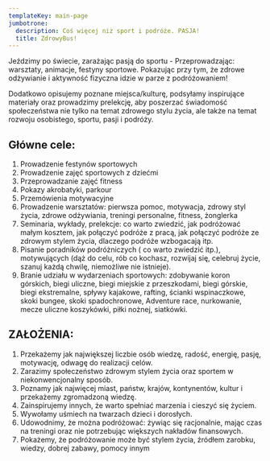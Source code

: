 ```yaml
---
templateKey: main-page
jumbotrone:
  description: Coś więcej niż sport i podróże. PASJA!
  title: ZdrowyBus!
---
```

Jeździmy po świecie, zarażając pasją do sportu - Przeprowadzając: warsztaty,
animacje, festyny sportowe. Pokazując przy tym, że zdrowe odżywianie i
aktywność fizyczna idzie w parze z  podróżowaniem!

Dodatkowo opisujemy poznane miejsca/kulturę, podsyłamy inspirujące materiały
oraz prowadzimy prelekcję, aby poszerzać świadomość społeczeństwa nie tylko
na temat zdrowego stylu życia, ale także na temat rozwoju osobistego,
sportu, pasji i podróży. 

## Główne cele:

1. Prowadzenie festynów sportowych 
2. Prowadzenie zajęć sportowych z dziećmi 
3. Przeprowadzanie zajęć fitness 
4. Pokazy akrobatyki, parkour 
5. Przemówienia motywacyjne 
6. Prowadzenie warsztatów: pierwsza pomoc, motywacja, zdrowy styl życia, zdrowe odżywiania, treningi personalne, fitness, żonglerka
7. Seminaria, wykłady, prelekcje: co warto zwiedzić, jak podróżować małym kosztem, jak połączyć podróże z pracą, jak połączyć podróże ze zdrowym stylem życia, dlaczego podróże wzbogacają itp. 
8. Pisanie poradników podróżniczych ( co warto zwiedzić itp.), motywujących (dąż do celu, rób co kochasz, rozwijaj się, celebruj życie, szanuj każdą chwilę, niemożliwe nie istnieje).
9. Branie udziału w wydarzeniach sportowych: zdobywanie koron górskich, biegi uliczne, biegi miejskie z przeszkodami, biegi górskie, biegi ekstremalne, spływy kajakowe, rafting, ścianki wspinaczkowe, skoki bungee, skoki spadochronowe, Adventure race, nurkowanie, mecze uliczne koszykówki, piłki nożnej, siatkówki.

## ZAŁOŻENIA:

1. Przekażemy jak największej liczbie osób wiedzę, radość, energię, pasję, motywację, odwagę do realizacji celów. 
2. Zarazimy społeczeństwo zdrowym stylem życia oraz sportem w niekonwencjonalny sposób. 
3. Poznamy jak najwięcej miast, państw, krajów, kontynentów, kultur i przekażemy zgromadzoną wiedzę. 
4. Zainspirujemy innych, że warto spełniać marzenia i cieszyć się życiem. 
5. Wywołamy uśmiech na twarzach dzieci i dorosłych. 
6. Udowodnimy, że można podróżować: żywiąc się racjonalnie, mając czas na treningi oraz nie potrzebując większych nakładów finansowych. 
7. Pokażemy, że podróżowanie może być stylem życia, źródłem zarobku, wiedzy,
   dobrej zabawy, pomocy innym
